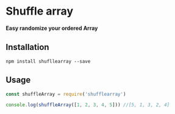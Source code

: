 # Shuffle array

__Easy randomize your ordered Array__

## Installation

```
npm install shufllearray --save
```

## Usage

```javascript
const shuffleArray = require('shufflearray')

console.log(shuffleArray([1, 2, 3, 4, 5])) //[5, 1, 3, 2, 4]
```